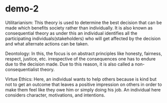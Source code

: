 # demo-2

Utilitarianism: This theory is used to determine the best decision that can be made which benefits society rather than individually. It is also known as consequential theory as under this an individual identifies all the participating individuals(stakeholders) who will get affected by the decision and what alternate actions can be taken. 

Deontology: In this, the focus is on abstract principles like honesty, fairness, respect, justice, etc. irrespective of the consequences one has to endure due to the decision made. Due to this reason, it is also called a non-consequentialist theory.

Virtue Ethics: Here, an individual wants to help others because is kind but not to get an outcome that leaves a positive impression on others in order to make them feel like they owe him or simply doing his job. An individual here considers character, motivations, and intentions.

